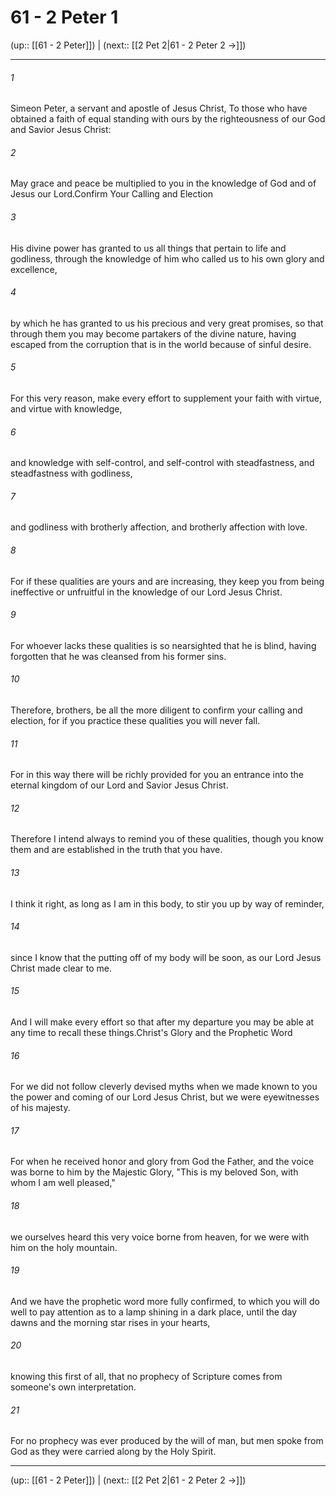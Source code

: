 # 61 - 2 Peter 1

(up:: [[61 - 2 Peter]]) | (next:: [[2 Pet 2|61 - 2 Peter 2 →]])

***


###### 1 
Simeon Peter, a servant and apostle of Jesus Christ, To those who have obtained a faith of equal standing with ours by the righteousness of our God and Savior Jesus Christ: 

###### 2 
May grace and peace be multiplied to you in the knowledge of God and of Jesus our Lord.Confirm Your Calling and Election 

###### 3 
His divine power has granted to us all things that pertain to life and godliness, through the knowledge of him who called us to his own glory and excellence, 

###### 4 
by which he has granted to us his precious and very great promises, so that through them you may become partakers of the divine nature, having escaped from the corruption that is in the world because of sinful desire. 

###### 5 
For this very reason, make every effort to supplement your faith with virtue, and virtue with knowledge, 

###### 6 
and knowledge with self-control, and self-control with steadfastness, and steadfastness with godliness, 

###### 7 
and godliness with brotherly affection, and brotherly affection with love. 

###### 8 
For if these qualities are yours and are increasing, they keep you from being ineffective or unfruitful in the knowledge of our Lord Jesus Christ. 

###### 9 
For whoever lacks these qualities is so nearsighted that he is blind, having forgotten that he was cleansed from his former sins. 

###### 10 
Therefore, brothers, be all the more diligent to confirm your calling and election, for if you practice these qualities you will never fall. 

###### 11 
For in this way there will be richly provided for you an entrance into the eternal kingdom of our Lord and Savior Jesus Christ. 

###### 12 
Therefore I intend always to remind you of these qualities, though you know them and are established in the truth that you have. 

###### 13 
I think it right, as long as I am in this body, to stir you up by way of reminder, 

###### 14 
since I know that the putting off of my body will be soon, as our Lord Jesus Christ made clear to me. 

###### 15 
And I will make every effort so that after my departure you may be able at any time to recall these things.Christ's Glory and the Prophetic Word 

###### 16 
For we did not follow cleverly devised myths when we made known to you the power and coming of our Lord Jesus Christ, but we were eyewitnesses of his majesty. 

###### 17 
For when he received honor and glory from God the Father, and the voice was borne to him by the Majestic Glory, "This is my beloved Son, with whom I am well pleased," 

###### 18 
we ourselves heard this very voice borne from heaven, for we were with him on the holy mountain. 

###### 19 
And we have the prophetic word more fully confirmed, to which you will do well to pay attention as to a lamp shining in a dark place, until the day dawns and the morning star rises in your hearts, 

###### 20 
knowing this first of all, that no prophecy of Scripture comes from someone's own interpretation. 

###### 21 
For no prophecy was ever produced by the will of man, but men spoke from God as they were carried along by the Holy Spirit.

***

(up:: [[61 - 2 Peter]]) | (next:: [[2 Pet 2|61 - 2 Peter 2 →]])
